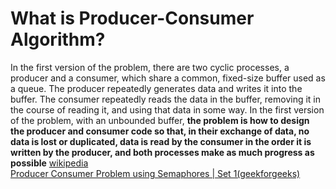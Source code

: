 # What is Producer-Consumer Algorithm?
In the first version of the problem, there are two cyclic processes, a producer and a consumer, which share a common, fixed-size buffer used as a queue. The producer repeatedly generates data and writes it into the buffer. The consumer repeatedly reads the data in the buffer, removing it in the course of reading it, and using that data in some way. In the first version of the problem, with an unbounded buffer, **the problem is how to design the producer and consumer code so that, in their exchange of data, no data is lost or duplicated, data is read by the consumer in the order it is written by the producer, and both processes make as much progress as possible**
[wikipedia](https://en.wikipedia.org/wiki/Producer%E2%80%93consumer_problem)
<br />
[Producer Consumer Problem using Semaphores | Set 1(geekforgeeks)](https://www.geeksforgeeks.org/producer-consumer-problem-using-semaphores-set-1/)


